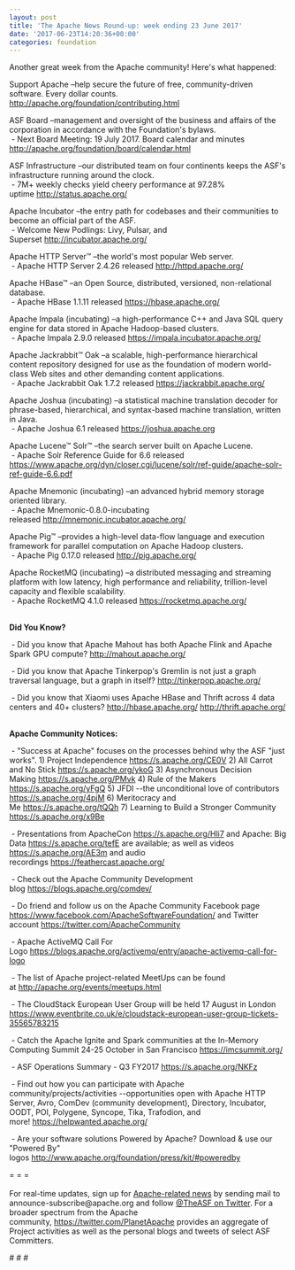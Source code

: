 ```yaml
---
layout: post
title: 'The Apache News Round-up: week ending 23 June 2017'
date: '2017-06-23T14:20:36+00:00'
categories: foundation
---
```

<p>Another great week from the Apache community! Here's what happened:</p> 
  <p>Support Apache&nbsp;–help secure the future of free, community-driven software. Every dollar counts. <a href="http://apache.org/foundation/contributing.html">http://apache.org/foundation/contributing.html<br /></a></p> 
  <div> 
    <p>ASF Board –management and oversight of the business and affairs of the corporation in accordance with the Foundation's bylaws.<br />&nbsp;- Next Board Meeting: 19 July 2017. Board calendar and minutes <a href="http://apache.org/foundation/board/calendar.html">http://apache.org/foundation/board/calendar.html</a></p> 
    <p>ASF Infrastructure –our distributed team on four continents keeps the ASF's infrastructure running around the clock.<br />&nbsp;- 7M+ weekly checks yield cheery performance at 97.28% uptime&nbsp;<a href="http://status.apache.org/">http://status.apache.org/</a></p> 
  </div> 
  <div> 
    <p>Apache Incubator&nbsp;–the entry path for codebases and their communities to become an official part of the ASF.<br />&nbsp;- Welcome New Podlings: Livy, Pulsar, and Superset&nbsp;<a href="http://incubator.apache.org/">http://incubator.apache.org/</a></p> 
    <p>Apache HTTP Server™ –the world's most popular Web server.<br />&nbsp;- Apache HTTP Server 2.4.26 released&nbsp;<a href="http://httpd.apache.org/">http://httpd.apache.org/</a></p> 
    <p>Apache HBase™ –an Open Source, distributed, versioned, non-relational database.<br />&nbsp;- Apache HBase 1.1.11 released&nbsp;<a href="https://hbase.apache.org/">https://hbase.apache.org/</a></p> 
    <p>Apache Impala (incubating) –a high-performance C++ and Java SQL query engine for data stored in Apache Hadoop-based clusters.<br />&nbsp;-&nbsp;Apache Impala 2.9.0 released&nbsp;<a href="https://impala.incubator.apache.org/">https://impala.incubator.apache.org/</a></p> 
    <p>Apache Jackrabbit™ Oak –a scalable, high-performance hierarchical content repository designed for use as the foundation of modern world-class Web sites and other demanding content applications.<br />&nbsp;- Apache Jackrabbit Oak 1.7.2 released&nbsp;<span class="Apple-tab-span" style="white-space: pre;"></span><span style="white-space: pre-wrap;"><a href="https://jackrabbit.apache.org/">https://jackrabbit.apache.org/</a></span></p> 
    <p>Apache Joshua (incubating) –a statistical machine translation decoder for phrase-based, hierarchical, and syntax-based machine translation, written in Java.<br />&nbsp;- Apache Joshua 6.1 released&nbsp;<a href="https://joshua.apache.org">https://joshua.apache.org</a></p> 
    <p>Apache Lucene™ Solr™ –the search server built on Apache Lucene.<br />&nbsp;- Apache Solr Reference Guide for 6.6 released <a href="https://www.apache.org/dyn/closer.cgi/lucene/solr/ref-guide/apache-solr-ref-guide-6.6.pdf">https://www.apache.org/dyn/closer.cgi/lucene/solr/ref-guide/apache-solr-ref-guide-6.6.pdf</a></p> 
    <p>Apache Mnemonic (incubating)&nbsp;–an advanced hybrid memory storage oriented library.<br />&nbsp;- Apache Mnemonic-0.8.0-incubating released&nbsp;<a href="http://mnemonic.incubator.apache.org/">http://mnemonic.incubator.apache.org/</a></p> 
    <p>Apache Pig™ –provides a high-level data-flow language and execution framework for parallel computation on Apache Hadoop clusters.<br />&nbsp;- Apache Pig 0.17.0 released&nbsp;<a href="http://pig.apache.org/">http://pig.apache.org/</a></p> 
    <p>Apache RocketMQ (incubating) –a distributed messaging and streaming platform with low latency, high performance and reliability, trillion-level capacity and flexible scalability.<br />&nbsp;-&nbsp;Apache RocketMQ 4.1.0 released&nbsp;<a href="https://rocketmq.apache.org/">https://rocketmq.apache.org/</a> <br /><br /></p> 
    <p><strong>Did You Know?</strong></p> 
    <p><strong></strong>&nbsp;- Did you know that Apache Mahout has both Apache Flink and Apache Spark GPU compute?&nbsp;<a href="http://mahout.apache.org/">http://mahout.apache.org/</a></p> 
    <p>&nbsp;- Did you know that Apache Tinkerpop's Gremlin is not just a graph traversal language, but a graph in itself?&nbsp;<a href="http://tinkerpop.apache.org/">http://tinkerpop.apache.org/</a></p> 
    <p>&nbsp;- Did you know that Xiaomi uses Apache HBase and Thrift across 4 data centers and 40+ clusters?&nbsp;<a href="http://hbase.apache.org/">http://hbase.apache.org/</a> <a href="http://thrift.apache.org/">http://thrift.apache.org/</a><br /><br /></p> 
  </div> 
  <div> 
    <p><strong>Apache Community Notices:</strong></p> 
  </div> 
  <div> 
    <p>&nbsp;- &quot;Success at Apache&quot; focuses on the processes behind why the ASF &quot;just works&quot;. 1) Project Independence <a href="https://s.apache.org/CE0V">https://s.apache.org/CE0V</a>&nbsp;2) All Carrot and No Stick&nbsp;<a href="https://s.apache.org/ykoG">https://s.apache.org/ykoG</a>&nbsp;3)&nbsp;Asynchronous Decision Making&nbsp;<a href="https://s.apache.org/PMvk">https://s.apache.org/PMvk</a>&nbsp;4)&nbsp;Rule of the Makers <a href="https://s.apache.org/yFgQ">https://s.apache.org/yFgQ</a>&nbsp;5) JFDI --the unconditional love of contributors <a href="https://s.apache.org/4pjM">https://s.apache.org/4pjM</a>&nbsp;6) Meritocracy and Me&nbsp;<a href="https://s.apache.org/tQQh">https://s.apache.org/tQQh</a>&nbsp;7)&nbsp;Learning to Build a Stronger Community <a href="https://s.apache.org/x9Be">https://s.apache.org/x9Be</a></p>&nbsp;- Presentations from ApacheCon&nbsp;<a href="https://s.apache.org/Hli7">https://s.apache.org/Hli7</a>&nbsp;and Apache: Big Data&nbsp;<a href="https://s.apache.org/tefE">https://s.apache.org/tefE</a>&nbsp;are available; as well as videos <a href="https://s.apache.org/AE3m">https://s.apache.org/AE3m</a>&nbsp;and audio recordings&nbsp;<a href="https://feathercast.apache.org/">https://feathercast.apache.org/</a> 
    <p>&nbsp;- Check out the Apache Community Development blog&nbsp;<a href="https://blogs.apache.org/comdev/">https://blogs.apache.org/comdev/</a></p> 
    <p>&nbsp;- Do friend and follow us on the Apache Community Facebook page <a href="https://www.facebook.com/ApacheSoftwareFoundation/">https://www.facebook.com/ApacheSoftwareFoundation/</a>&nbsp;and Twitter account <a href="https://twitter.com/ApacheCommunity">https://twitter.com/ApacheCommunity</a></p> 
    <p>&nbsp;- Apache ActiveMQ Call For Logo&nbsp;<a href="https://blogs.apache.org/activemq/entry/apache-activemq-call-for-logo">https://blogs.apache.org/activemq/entry/apache-activemq-call-for-logo</a></p> 
    <p>&nbsp;- The list of Apache project-related MeetUps can be found at&nbsp;<a href="http://apache.org/events/meetups.html">http://apache.org/events/meetups.html</a></p> 
    <p>&nbsp;- The CloudStack European User Group will be held 17 August in London <a href="https://www.eventbrite.co.uk/e/cloudstack-european-user-group-tickets-35565783215">https://www.eventbrite.co.uk/e/cloudstack-european-user-group-tickets-35565783215</a> </p> 
    <p>&nbsp;- Catch the Apache Ignite and Spark communities at the In-Memory Computing Summit 24-25 October in San Francisco&nbsp;<a href="https://imcsummit.org/">https://imcsummit.org/</a></p> 
    <p>&nbsp;- ASF Operations Summary - Q3 FY2017&nbsp;<a href="https://s.apache.org/NKFz">https://s.apache.org/NKFz</a></p> 
    <div> 
      <p>&nbsp;- Find out how you can participate with Apache community/projects/activities --opportunities open with&nbsp;Apache HTTP Server,&nbsp;Avro, ComDev (community development), Directory, Incubator, OODT, POI, Polygene, Syncope, Tika, Trafodion, and more!&nbsp;<a href="https://helpwanted.apache.org/">https://helpwanted.apache.org/</a></p> 
    </div> 
    <p>&nbsp;- Are your software solutions Powered by Apache? Download &amp; use our &quot;Powered By&quot; logos&nbsp;<a href="http://www.apache.org/foundation/press/kit/#poweredby">http://www.apache.org/foundation/press/kit/#poweredby</a></p> 
    <div>= = =</div> 
    <div><br /></div> 
    <div>For real-time updates, sign up for <a href="http://apache.org/foundation/mailinglists.html#foundation-announce">Apache-related news</a> by sending mail to announce-subscribe@apache.org and follow <a href="https://twitter.com/TheASF">@TheASF on Twitter</a>. For a broader spectrum from the Apache community,&nbsp;<a href="http://s.apache.org/landsend">https://twitter.com/PlanetApache</a> provides an aggregate of Project activities as well as the personal blogs and tweets of select ASF Committers.</div> 
  </div> 
  <p># # #</p>
